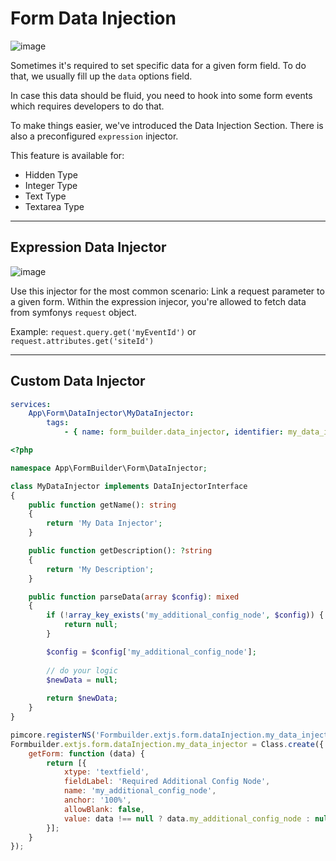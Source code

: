# Form Data Injection
![image](https://github.com/dachcom-digital/pimcore-formbuilder/assets/700119/b6375824-bfeb-4705-8de1-36f174ebb7eb)

Sometimes it's required to set specific data for a given form field.
To do that, we usually fill up the `data` options field. 

In case this data should be fluid, you need to hook into some form events which requires developers to do that.

To make things easier, we've introduced the Data Injection Section.
There is also a preconfigured `expression` injector.

This feature is available for:
- Hidden Type
- Integer Type
- Text Type
- Textarea Type

***

## Expression Data Injector
![image](https://github.com/dachcom-digital/pimcore-formbuilder/assets/700119/53b9cde9-9057-4034-b1c3-895c5466c3ea)

Use this injector for the most common scenario: Link a request parameter to a given form.
Within the expression injecor, you're allowed to fetch data from symfonys `request` object.

Example: `request.query.get('myEventId')` or `request.attributes.get('siteId')`

***

## Custom Data Injector

```yaml
services:
    App\Form\DataInjector\MyDataInjector:
        tags:
            - { name: form_builder.data_injector, identifier: my_data_injector }
```

```php
<?php

namespace App\FormBuilder\Form\DataInjector;

class MyDataInjector implements DataInjectorInterface
{
    public function getName(): string
    {
        return 'My Data Injector';
    }

    public function getDescription(): ?string
    {
        return 'My Description';
    }

    public function parseData(array $config): mixed
    {
        if (!array_key_exists('my_additional_config_node', $config)) {
            return null;
        }

        $config = $config['my_additional_config_node'];
        
        // do your logic
        $newData = null;
        
        return $newData;
    }
}
```

```js
pimcore.registerNS('Formbuilder.extjs.form.dataInjection.my_data_injector');
Formbuilder.extjs.form.dataInjection.my_data_injector = Class.create({
    getForm: function (data) {
        return [{
            xtype: 'textfield',
            fieldLabel: 'Required Additional Config Node',
            name: 'my_additional_config_node',
            anchor: '100%',
            allowBlank: false,
            value: data !== null ? data.my_additional_config_node : null
        }];
    }
});

```